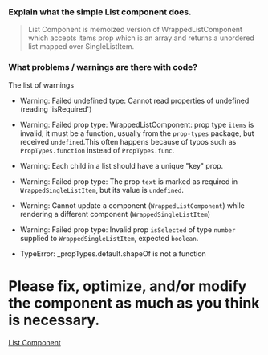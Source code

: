 ### Explain what the simple List component does.
> List Component is memoized version of WrappedListComponent which accepts items prop which is an array and returns a unordered list mapped over SingleListItem.

### What problems / warnings are there with code?
The list of warnings
- Warning: Failed undefined type: Cannot read properties of undefined (reading 'isRequired')

- Warning: Failed prop type: WrappedListComponent: prop type `items` is invalid; it must be a function, usually from the `prop-types` package, but received `undefined`.This often happens because of typos such as `PropTypes.function` instead of `PropTypes.func`.

- Warning: Each child in a list should have a unique "key" prop.

- Warning: Failed prop type: The prop `text` is marked as required in `WrappedSingleListItem`, but its value is `undefined`.

- Warning: Cannot update a component (`WrappedListComponent`) while rendering a different component (`WrappedSingleListItem`)

- Warning: Failed prop type: Invalid prop `isSelected` of type `number` supplied to `WrappedSingleListItem`, expected `boolean`.

- TypeError: _propTypes.default.shapeOf is not a function

# Please fix, optimize, and/or modify the component as much as you think is necessary.
[List Component](./List.js)
